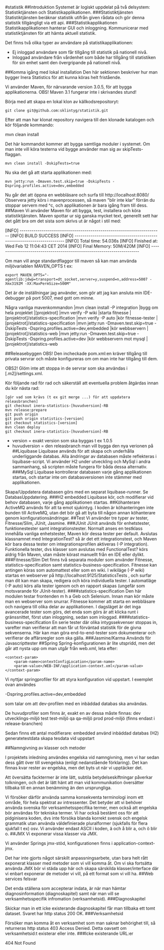 #statistik
##Introduktion
Systemet är logiskt uppdelat på två delsystem: Statistiktjänsten och Statistikapplikationen.
###Statistiktjänsten
Statistiktjänsten beräknar statistik utifrån given rådata och gör denna statistik tillgängligt via ett api.
###Statistikapplikationen
Statistikapplikationen hanterar GUI och inloggning. Kommunicerar med statistiktjänsten för att hämta aktuell statistik.

Det finns två olika typer av användare på statistikapplikationen:

+ Ej inloggad användare som får tillgång till statistik på nationell nivå.
+ Inloggad användare från vårdenhet som både har tillgång till statistiken för sin enhet samt den övergripande på nationell nivå. 

##Komma igång med lokal installation
Den här sektionen beskriver hur man bygger Inera Statistics för att kunna köras helt fristående.

Vi använder Maven, för närvarande version 3.0.5, för att bygga applikationerna. OBS! Maven 3.1 fungerar inte i skrivandes stund!

Börja med att skapa en lokal klon av källkodsrepositoryt:

    git clone git@github.com:sklintyg/statistik.git

Efter att man har klonat repository navigera till den klonade katalogen och kör följande kommando:

mvn clean install

Det här kommandot kommer att bygga samtliga moduler i systemet. Om man inte vill köra testerna vid bygge använder man sig av skipTests-flaggan.

    mvn clean install -DskipTests=true

Nu ska det gå att starta applikationen med:

    mvn jetty:run -Dmaven.test.skip=true -DskipTests -Dspring.profiles.active=dev,embedded

Nu går det att öppna en webbläsare och surfa till http://localhost:8080/ Observera jetty körs i mavenprocessen, så maven "blir inte klar" förrän du stoppar servern med ^c, och applikationen är bara igång fram till dess.
##Maven
Vi använder Maven för att bygga, test, installera och köra statistiktjänsten. Maven spottar ur sig ganska mycket text, generellt sett har det gått bra om det sista som skrivs ut är något i stil med:

[INFO] ------------------------------------------------------------------------
[INFO] BUILD SUCCESS
[INFO] ------------------------------------------------------------------------
[INFO] Total time: 54.036s
[INFO] Finished at: Wed Feb 12 11:04:43 CET 2014
[INFO] Final Memory: 50M/420M
[INFO] ------------------------------------------------------------------------

Om man vill ange standardflaggor till maven så kan man använda miljövariablen MAVEN_OPTS t ex:

    export MAVEN_OPTS="-agentlib:jdwp=transport=dt_socket,server=y,suspend=n,address=5007 -Xmx3192M -XX:MaxPermSize=500M"

Det är de inställningar jag använder, som gör att jag kan ansluta min IDE-debugger på port 5007, med gott om minne.

Några vanliga mavenkommandon
|mvn clean install -P integration 	|bygg om hela projektet 	|[projektrot]
|mvn verify -P wiki 	|starta fitnesse 	|[projektrot]/statistics-specification
|mvn verify -P auto 	|kör fitnesse-tester 	|[projektrot]/statistics-specification
|mvn jetty:run -Dmaven.test.skip=true -DskipTests -Dspring.profiles.active=dev,embedded 	|kör webbservern 	|[projektrot]/statistics-web
|mvn jetty:run -Dmaven.test.skip=true -DskipTests -Dspring.profiles.active=dev 	|kör webbservern mot mysql 	|[projektrot]/statistics-web

##Releasebyggen
OBS! Den incheckade pom.xml:en kräver tillgång till privata servrar och måste konfigureras om om man inte har tillgång till dem.

OBS2! Glöm inte att stoppa in de servrar som ska användas i [.m2]/settings.xml.

Kör följande rad för rad och säkerställ att eventuella problem åtgärdas innan du kör nästa rad:

    [gör vad som krävs (t ex git merge ...) för att uppdatera releasbranchen]
    git checkout inera-statistics-[huvudversion]-RB
    mvn release:prepare
    git push origin
    git push origin statistics-[version]
    git checkout statistics-[version]
    mvn clean deploy
    git checkout inera-statistics-[huvudversion]-RB

+ version = exakt version som ska byggas t ex 1.0.5
+ huvudversion = den releasbranch man vill bygga den nya verionen på
##Liquibase
Liquibase används för att skapa och underhålla underliggande databas. Alla ändringar av databasen måste reflekteras i liquibase-script. Vi använder H2 under utveckling och MySql i andra sammanhang, så scripten måste fungera för båda dessa alternativ.
###MySql
Liquibase kontrollerar databasen varje gång applikationen startas, och startar inte om databasversionen inte stämmer med applikationen.

Skapa/Uppdatera databasen görs med en separat liquibase-runner. Se DatabasUppdatering.
###H2 embedded
Liquibase kör, och modifierar vid behov databasen, varje gång applikationen startas.
##Köhanterare
ActiveMQ används för att ta emot sjukintyg. I koden är köhanteringen inte bunden till ActiveMQ, utan det bör gå att byta till någon annan köhanterare genom konfigurationsändringar.
##Test
Vi använder tre typer av tester, Fitnesse/Slim, JUnit, Jasmine.
###JUnit
JUnit används för enhetstester, funktionestester samt integrationstester. Normalt anses en testklass innehålla vanliga enhetstester, Maven kör dessa tester per default. Avslutas klassnamnet med IntegrationTest? så är det ett integrationstest, och Maven kör bara dessa tester om integrationsprofilen aktiveras (-P integration). Funktionella tester, dvs klasser som avslutas med FunctionalTest? körs aldrig från Maven, utan måste körast manuellt från en IDE eller dylikt.
###Fitnesse/Slim
Det finns två separata moduler som använder Fitnesse, statistics-specification samt statistics-business-specification. Fitnesse kan antingen köras som automattest eller som en wiki. I wikiläge (-P wiki) startas en webserver på http://localhost:9125/StatisticsTests , och surfar man dit kan man skapa, redigera och köra individuella tester. I automatläge (-P auto) körs alla tester igenom och en rapport skapas (ungefär som motsvarande för JUnit-tester).
####statistics-specification
Den här modulen testar frontenden m h a Geb och Selenium. Innan man kör måste man en webserver som snurrar. Fitnesse kommer att starta en webbläsare och navigera till olika delar av applikationen. I dagsläget är det inga avancerade tester som görs, det enda som görs är att klicka runt i gränssnittet, först utan inloggning, sedan som inloggad.
####statistics-business-specification
En serie tester där olika intygssekvenser stoppas in, varefter man verifierar att man får ut förväntad statistik för de givna sekvenserna. Här kan man göra end-to-end-tester som dokumenterar och verifierar de affärsregler som ska gälla.
###Jasmine/Karma
Används för Javascripttester
##Spring
Spring-konfigurationen är lite utspridd, men det går att nysta upp om man utgår från web.xml, leta efter:

    <context-param>
        <param-name>contextConfigLocation</param-name>
        <param-value>/WEB-INF/application-context.xml</param-value>
    </context-param>

Vi nyttjar springprofiler för att styra konfiguration vid uppstart. I exemplet ovan användes

-Dspring.profiles.active=dev,embedded

som talar om att dev-profilen med en inbäddad databas ska användas.

De huvudprofiler som finns är, exakt en av dessa måste finnas:
dev	utvecklings-miljö
test	test-miljö
qa	qa-miljö
prod	prod-miljö (finns endast i release-branchen)

Sedan finns ett antal modifierare:
embedded	använd inbäddad databas (H2)
generatetestdata	skapa tesdata vid uppstart

##Namngivning av klasser och metoder

I projektets inledning användes engelska vid namngivning, men vi har sedan dess gått över till svengelska (enligt nedanstående förklaring). Det kan finnas kvar rester av engelska, men det byts ut när vi upptäcker det.

Att översätta facktermer är inte lätt, subtila betydelseskiftningar påverkar tolkningen, och det är lätt hänt att man vid kommunikation översätter tillbaka till en annan benämning än den ursprungliga.

Vi försöker därför använda samma konsekventa terminologi inom ett område, för hela spektrat av intressenter. Det betyder att vi behöver använda svenska för verksamhetsspecifika termer, men också att engelska bör användas för tekniska termer. Vi har också bestämt oss för att pidginisera koden, dvs inte försöka blanda korrekt svensk och engelsk grammatik utan använda väldefinierade pluralformer (sjukfalls för flera sjukfall t ex) osv. Vi använder endast ASCII i koden, ä och å blir a, och ö blir o.
##JMX
Vi exponerar vissa klasser via JMX.

Vi använder Springs jmx-stöd, konfigurationen finns i application-context-jmx.

Det har inte gjorts något särskilt anpassningsarbete, utan bara helt rått exponerat klasser med metoder som vi vill komma åt. Om vi ska fortsätta använda JMX bör vi städa upp här och skapa särskilda klasser/interface där vi enbart exponerar de metoder vi vill, på ett format som vi vill ha.
##Web services felsvar

Det enda ställena som accepterar indata, är när man hämtar diagnosinformation (diagnoskapitel) samt när man vill se verksamhetsspecifik infromation (verksamhetsid).
###Diagnoskapitel

Skickar man in ett icke existerande diagnoskapitel får man tillbaka ett tomt dataset. Svaret har http status 200 OK.
###Verksamhetsid

Försöker man komma åt en verksamhet som man saknar behörighet till, så returneras http status 403 Access Denied. Detta oavsett om verksamhetsid:t existerar eller inte.
###Icke existerande URL:er

404 Not Found 
